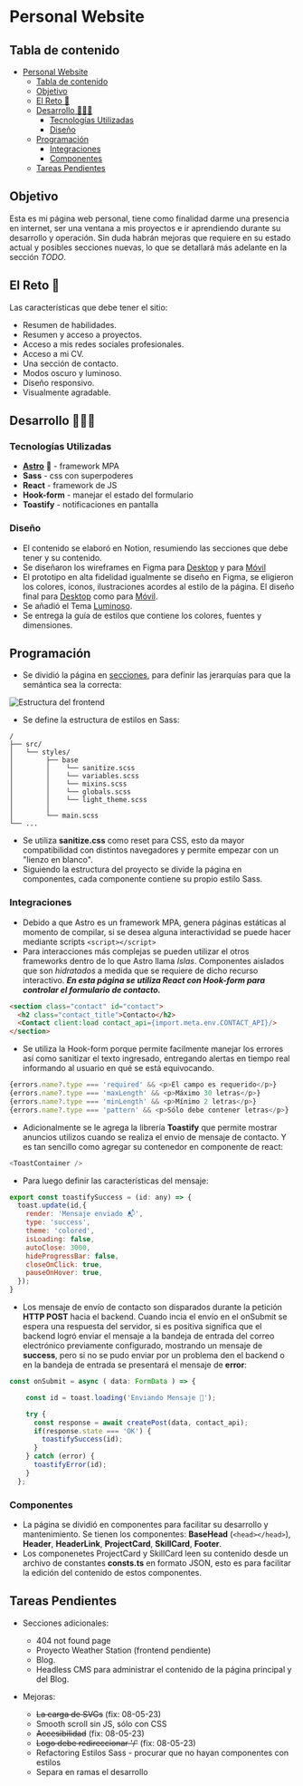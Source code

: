 # Personal Website

## Tabla de contenido
- [Personal Website](#personal-website)
  - [Tabla de contenido](#tabla-de-contenido)
  - [Objetivo](#objetivo)
  - [El Reto 🤺](#el-reto-)
  - [Desarrollo 🧑🏻‍💻](#desarrollo-)
    - [Tecnologías Utilizadas](#tecnologías-utilizadas)
    - [Diseño](#diseño)
  - [Programación](#programación)
    - [Integraciones](#integraciones)
    - [Componentes](#componentes)
  - [Tareas Pendientes](#tareas-pendientes)

## Objetivo
Esta es mi página web personal, tiene como finalidad darme una presencia en internet, ser una ventana a mis proyectos e ir aprendiendo durante su desarrollo y operación. Sin duda habrán mejoras que requiere en su estado actual y posibles secciones nuevas, lo que se detallará más adelante en la sección *TODO*.

## El Reto 🤺
Las características que debe tener el sitio:
- Resumen de habilidades.
- Resumen y acceso a proyectos.
- Acceso a mis redes sociales profesionales.
- Acceso a mi CV.
- Una sección de contacto.
- Modos oscuro y luminoso.
- Diseño responsivo.
- Visualmente agradable.

## Desarrollo 🧑🏻‍💻
### Tecnologías Utilizadas
- **[Astro](https://astro.build/)** 🚀 - framework MPA
- **Sass** - css con superpoderes
- **React** - framework de JS
- **Hook-form** - manejar el estado del formulario
- **Toastify** - notificaciones en pantalla

### Diseño
- El contenido se elaboró en Notion, resumiendo las secciones que debe tener y su contenido.
- Se diseñaron los wireframes en Figma para [Desktop](https://github.com/walkeralfaro/personal_website/blob/main/design/Home%20-%20Desktop.jpg) y para [Móvil](https://github.com/walkeralfaro/personal_website/blob/main/design/Home%20-%20Mobile.png)
- El prototipo en alta fidelidad igualmente se diseño en Figma, se eligieron los colores, íconos, ilustraciones acordes al estilo de la página. El diseño final para [Desktop](https://github.com/walkeralfaro/personal_website/blob/main/design/Webpage.png) como para [Móvil](https://github.com/walkeralfaro/personal_website/blob/main/design/Phone.png).
- Se añadió el Tema [Luminoso](https://github.com/walkeralfaro/personal_website/blob/main/design/Webpage%20-light.png).
- Se entrega la guía de estilos que contiene los colores, fuentes y dimensiones.

## Programación
- Se dividió la página en [secciones](https://github.com/walkeralfaro/personal_website/blob/main/design/personal%20page%20structure.png), para definir las jerarquías para que la semántica sea la correcta:

![Estructura del frontend](./design/personal%20page%20structure.png)

- Se define la estructura de estilos en Sass:

```
/
├── src/
│   └── styles/
│        ├── base
│        │    └── sanitize.scss
│        │    └── variables.scss
│        │    └── mixins.scss
│        │    └── globals.scss
│        │    └── light_theme.scss
│        │
│        └── main.scss
└── ...
```
- Se utiliza **sanitize.css** como reset para CSS, esto da mayor compatibilidad con distintos navegadores y permite empezar con un "lienzo en blanco".
- Siguiendo la estructura del proyecto se divide la página en componentes, cada componente contiene su propio estilo Sass.
### Integraciones
- Debido a que Astro es un framework MPA, genera páginas estáticas al momento de compilar, si se desea alguna interactividad se puede hacer mediante scripts ```<script></script>```
- Para interacciones más complejas se pueden utilizar el otros frameworks dentro de lo que Astro llama *Islas*. Componentes aislados que son *hidratados* a medida que se requiere de dicho recurso interactivo. ***En esta página se utiliza React con **Hook-form** para controlar el formulario de contacto.***
```html
<section class="contact" id="contact">
  <h2 class="contact_title">Contacto</h2>
  <Contact client:load contact_api={import.meta.env.CONTACT_API}/>
</section>
```
- Se utiliza la Hook-form porque permite facilmente manejar los errores así como sanitizar el texto ingresado, entregando alertas en tiempo real informando al usuario en qué se está equivocando.
```js
{errors.name?.type === 'required' && <p>El campo es requerido</p>}
{errors.name?.type === 'maxLength' && <p>Máximo 30 letras</p>}
{errors.name?.type === 'minLength' && <p>Mínimo 2 letras</p>}
{errors.name?.type === 'pattern' && <p>Sólo debe contener letras</p>}
```
- Adicionalmente se le agrega la librería **Toastify** que permite mostrar anuncios utilizos cuando se realiza el envio de mensaje de contacto. Y es tan sencillo como agregar su contenedor en componente de react:
```js
<ToastContainer />
```
- Para luego definir las características del mensaje:
```js
export const toastifySuccess = (id: any) => {
  toast.update(id,{ 
    render: 'Mensaje enviado 📬', 
    type: 'success', 
    theme: 'colored',
    isLoading: false,
    autoClose: 3000,
    hideProgressBar: false,
    closeOnClick: true,
    pauseOnHover: true,
  });
}
```
- Los mensaje de envío de contacto son disparados durante la petición **HTTP POST** hacia el backend. Cuando incia el envío en el onSubmit se espera una respuesta del servidor, si es positiva significa que el backend logró enviar el mensaje a la bandeja de entrada del correo electrónico previamente configurado, mostrando un mensaje de **success**, pero si no se pudo enviar por un problema den el backend o en la bandeja de entrada se presentará el mensaje de **error**:

```js
const onSubmit = async ( data: FormData ) => {

    const id = toast.loading('Enviando Mensaje 📨');

    try {
      const response = await createPost(data, contact_api);
      if(response.state === 'OK') {
        toastifySuccess(id);
      }
    } catch (error) {
      toastifyError(id);
    }
  };
```

### Componentes
- La página se dividió en componentes para facilitar su desarrollo y mantenimiento. Se tienen los componentes: **BaseHead** (```<head></head>```), **Header**, **HeaderLink**, **ProjectCard**, **SkillCard**, **Footer**.
- Los componenetes ProjectCard y SkillCard leen su contenido desde un archivo de constantes **consts.ts** en formato JSON, esto es para facilitar la edición del contenido de estos componentes.

## Tareas Pendientes

- Secciones adicionales:
  - 404 not found page
  - Proyecto Weather Station (frontend pendiente)
  - Blog.
  - Headless CMS para administrar el contenido de la página principal y del Blog.

- Mejoras:
  - ~~La carga de SVGs~~ (fix: 08-05-23)
  - Smooth scroll sin JS, sólo con CSS
  - ~~Accesibilidad~~ (fix: 08-05-23)
  - ~~Logo debe redireccionar '/'~~ (fix: 08-05-23)
  - Refactoring Estilos Sass - procurar que no hayan componentes con estilos
  - Separa en ramas el desarrollo